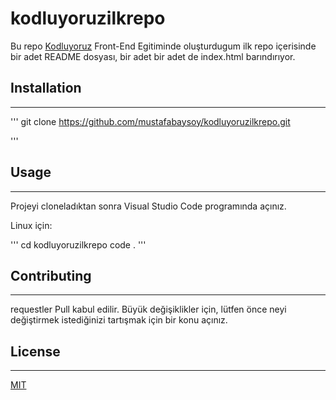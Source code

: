 # kodluyoruzilkrepo
Bu repo [Kodluyoruz](https://academy.patika.dev) Front-End Egitiminde oluşturdugum ilk repo içerisinde bir adet README dosyası, bir adet bir adet de index.html barındırıyor.

## Installation

-------------------------------------------------------

'''
git clone https://github.com/mustafabaysoy/kodluyoruzilkrepo.git

'''

## Usage
-----------------------------------------------------------

Projeyi cloneladıktan sonra Visual Studio Code programında açınız.

Linux için:

'''
cd kodluyoruzilkrepo
code .
'''

## Contributing
----------------------------------------------------------------
requestler Pull  kabul edilir. Büyük değişiklikler için, lütfen önce neyi değiştirmek istediğinizi tartışmak için bir konu açınız.

## License
-----------------------------------------------------------------
[MIT](https://choosealicense.com/licenses/mit/)
